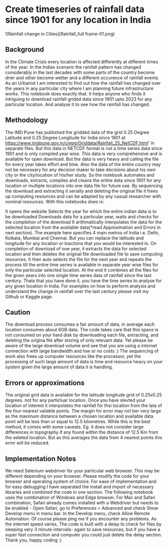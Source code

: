 # Create timeseries of rainfall data since 1901 for any location in India

![Rainfall change in Cities](Rainfall_full frame-01.png)


## Background
In the Climate Crisis every location is affected differently at different times of the year. In the Indian scenario the rainfall pattern has changed considerably in the last decades with some parts of the country become drier and other become wetter and a different occurence of rainfall events. As an Urbanist I am interested to find out how the rainfall has changed over the years in any particular city where I am planning future infrastructure works. This notebook does exactly that. It helps anyone who finds it intriguing to download rainfall grided data since 1901 upto 2023 for any particular location. And analyse it to see how the rainfall has changed.

## Methodology
The IMD Pune has published the gridded data of the grid 0.25 Degree Latitude and 0.25 Degree Longitude for India since 1901 at https://www.imdpune.gov.in/cmpg/Griddata/Rainfall_25_NetCDF.html' in separate files. But this data in NETCDF format is not a time series data since 1901 and is only compiled year wise. This data is very comprehensive and is available for open download. But the data is very heavy and calling the file for every year takes effort and time. Also the data of the entire country may not be necessary for any decision maker to take decisions about his own city or the city/location of his/her study. So the notebook automates and downloads, extracts, compiles and cleans the entire data since 1901 for any location or multiple locations into one data file for future use. By sequencing the download and extracting it serially and deleting the original file it frees up computing resources and can be adapted by any casual researcher with nominal resources. With this notebooks does is:

It opens the website Selects the year for which the entire indian data is to be downloaded Downloads data for a particular year, waits and checks for the completion of the download It arithmatically interpolates the data for the selected location from the available data(*read Approximation and Errors in next section). The example here specifies 4 main metros of India i.e. Delhi, Kolkata, Mumbai and Chennai. But you can replace the latitude and longitude for any location or loactions that you would be interested in. On completion of download of one year, it extracts the data for selected location and then deletes the original file downloaded file to save computing resources. It then auto selects the file for the next year and repeats the process till the entire time series is available in separate year wise files for only the particular selected location. At the end it combines all the files for the given years into one single time series data of rainfall since the last century. Thats that you have done it, you have the time series to analyse for any given location in India. For examples on how to perform analysis and understand the change in rainfall over the last century please visit my Github or Kaggle page.

## Caution
The download process consumes a fair amount of data, in average each location consumes about 6GB data. The code takes care that this space is not consumed on your hard disk by downloading each file, extracting, and deleting the origina file after storing of only relevant data. Yet please be aware of the large download volume and see that you are using a internet connection with large bandwidth and low or no costs :)
The sequencing of work also frees up computer resources like the processor, yet the processing of such large amount of data is time and resource heavy on your system given the large amount of data it is handling.

## Errors or approximations
The original grid data is available for the latitude longitude grid of 0.25x0.25 degrees. not for any particluar location. Once you have slevted your location of interest it interpolates the rainfall for thsi location from the lata of the four nearest vailable points. The margin for error may not ber very large as the maximum distance between a chosen location and available data point will be less than or equal to 12.5 kilometres. While this is the best method, it comes with some caveats. Eg. it does not consider large differences in topography if any found within the distance of 12.5 Km from the seleted location. But as this averages the data from 4 nearest points this error will be reduced.

## Implementation Notes
We need Selenium webdriver for your particular web browser. This may be different depending on your browser. Please modify the code for your browser and operating system of choice. For ease of implementation and for easy debugging I have separated the install and import of necessary libraries and combined the code in one section.
The following notebook uses the combination of Windows and Edge browser.
For Mac and Safari combination, Safari already comes installed with a Webdriver but needs to be enabled - Open Safari, go to Preferences > Advanced and check Show Develop menu in menu bar. In the Develop menu, check Allow Remote Automation. Of course please ping me if you encounter any problems.
As the internet speed varies, The code is built with a delay to check for files by sleeping very 3 minute intervals- again to save resources, but if you have a super fast connection and computer you could just delete the delay section.
Thank you, happy coding :)
